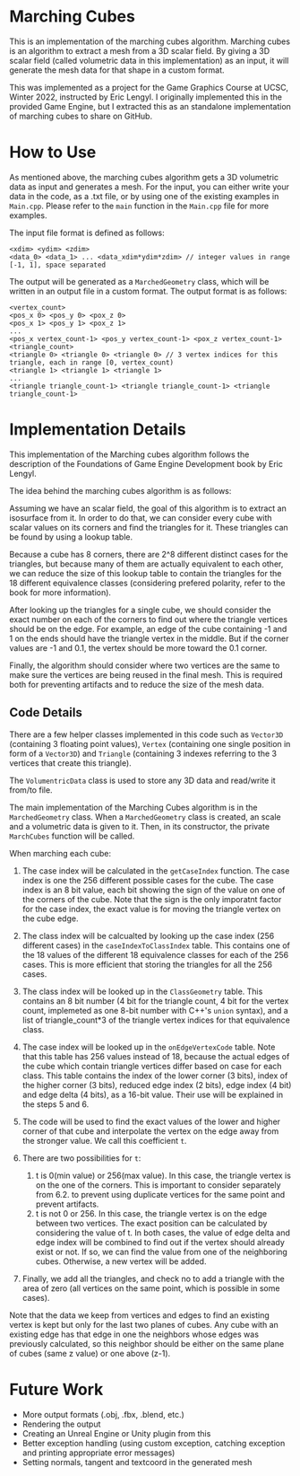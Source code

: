 # Marching Cubes

This is an implementation of the marching cubes algorithm. Marching cubes is an algorithm to extract a mesh from a 3D scalar field. By giving a 3D scalar field (called volumetric data in this implementation) as an input, it will generate the mesh data for that shape in a custom format.

This was implemented as a project for the Game Graphics Course at UCSC, Winter 2022, instructed by Eric Lengyl. I originally implemented this in the provided Game Engine, but I extracted this as an standalone implementation of marching cubes to share on GitHub.

# How to Use

As mentioned above, the marching cubes algorithm gets a 3D volumetric data as input and generates a mesh. For the input, you can either write your data in the code, as a .txt file, or by using one of the existing examples in `Main.cpp`. Please refer to the `main` function in the `Main.cpp` file for more examples.

The input file format is defined as follows:
```
<xdim> <ydim> <zdim>
<data_0> <data_1> ... <data_xdim*ydim*zdim> // integer values in range [-1, 1], space separated
```

The output will be generated as a `MarchedGeometry` class, which will be written in an output file in a custom format. The output format is as follows:
```
<vertex_count>
<pos_x 0> <pos_y 0> <pox_z 0>
<pos_x 1> <pos_y 1> <pox_z 1>
...
<pos_x vertex_count-1> <pos_y vertex_count-1> <pox_z vertex_count-1>
<triangle_count>
<triangle 0> <triangle 0> <triangle 0> // 3 vertex indices for this triangle, each in range [0, vertex_count)
<triangle 1> <triangle 1> <triangle 1>
...
<triangle triangle_count-1> <triangle triangle_count-1> <triangle triangle_count-1>
```

# Implementation Details

This implementation of the Marching cubes algorithm follows the description of the Foundations of Game Engine Development book by Eric Lengyl.

The idea behind the marching cubes algorithm is as follows:

Assuming we have an scalar field, the goal of this algorithm is to extract an isosurface from it. In order to do that, we can consider every cube with scalar values on its corners and find the triangles for it. These triangles can be found by using a lookup table.

Because a cube has 8 corners, there are 2^8 different distinct cases for the triangles, but because many of them are actually equivalent to each other, we can reduce the size of this lookup table to contain the triangles for the 18 different equivalence classes (considering prefered polarity, refer to the book for more information).

After looking up the triangles for a single cube, we should consider the exact number on each of the corners to find out where the triangle vertices should be on the edge. For example, an edge of the cube containing -1 and 1 on the ends should have the triangle vertex in the middle. But if the corner values are -1 and 0.1, the vertex should be more toward the 0.1 corner.

Finally, the algorithm should consider where two vertices are the same to make sure the vertices are being reused in the final mesh. This is required both for preventing artifacts and to reduce the size of the mesh data.

## Code Details

There are a few helper classes implemented in this code such as `Vector3D` (containing 3 floating point values), `Vertex` (containing one single position in form of a `Vector3D`) and `Triangle` (containing 3 indexes referring to the 3 vertices that create this triangle).

The `VolumentricData` class is used to store any 3D data and read/write it from/to file.

The main implementation of the Marching Cubes algorithm is in the `MarchedGeometry` class. When a `MarchedGeometry` class is created, an scale and a volumetric data is given to it. Then, in its constructor, the private `MarchCubes` function will be called.

When marching each cube:
1. The case index will be calculated in the `getCaseIndex` function. The case index is one the 256 different possible cases for the cube. The case index is an 8 bit value, each bit showing the sign of the value on one of the corners of the cube. Note that the sign is the only imporatnt factor for the case index, the exact value is for moving the triangle vertex on the cube edge.
2. The class index will be calcualted by looking up the case index (256 different cases) in the `caseIndexToClassIndex` table. This contains one of the 18 values of the different 18 equivalence classes for each of the 256 cases. This is more efficient that storing the triangles for all the 256 cases.
3. The class index will be looked up in the `ClassGeometry` table. This contains an 8 bit number (4 bit for the triangle count, 4 bit for the vertex count, implemeted as one 8-bit number with C++'s `union` syntax), and a list of triangle_count*3 of the triangle vertex indices for that equivalence class.
4. The case index will be looked up in the `onEdgeVertexCode` table. Note that this table has 256 values instead of 18, because the actual edges of the cube which contain triangle vertices differ based on case for each class. This table contains the index of the lower corner (3 bits), index of the higher corner (3 bits), reduced edge index (2 bits), edge index (4 bit) and edge delta (4 bits), as a 16-bit value. Their use will be explained in the steps 5 and 6.
5. The code will be used to find the exact values of the lower and higher corner of that cube and interpolate the vertex on the edge away from the stronger value. We call this coefficient `t`.
6. There are two possibilities for `t`:
   1. t is 0(min value) or 256(max value). In this case, the triangle vertex is on the one of the corners. This is important to consider separately from 6.2. to prevent using duplicate vertices for the same point and prevent artifacts.
   2. t is not 0 or 256. In this case, the triangle vertex is on the edge between two vertices. The exact position can be calculated by considering the value of t.
In both cases, the value of edge delta and edge index will be combined to find out if the vertex should already exist or not. If so, we can find the value from one of the neighboring cubes. Otherwise, a new vertex will be added.

7. Finally, we add all the triangles, and check no to add a triangle with the area of zero (all vertices on the same point, which is possible in some cases).

Note that the data we keep from vertices and edges to find an existing vertex is kept but only for the last two planes of cubes. Any cube with an existing edge has that edge in one the neighbors whose edges was previously calculated, so this neighbor should be either on the same plane of cubes (same z value) or one above (z-1).

# Future Work

- More output formats (.obj, .fbx, .blend, etc.)
- Rendering the output
- Creating an Unreal Engine or Unity plugin from this
- Better exception handling (using custom exception, catching exception and printing appropriate error messages)
- Setting normals, tangent and textcoord in the generated mesh